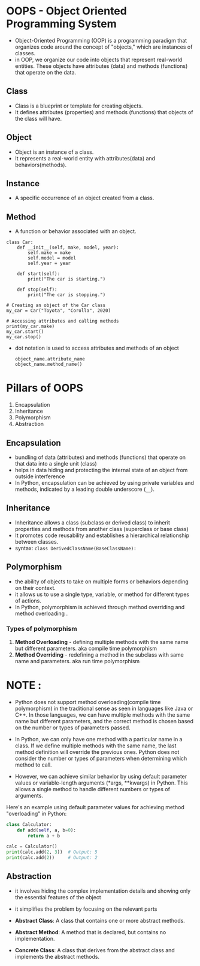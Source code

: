 # OOPS - Object Oriented Programming System 
- Object-Oriented Programming (OOP) is a programming paradigm that organizes code around the concept of "objects," which are instances of classes.
- in OOP, we organize our code into objects that represent real-world entities. These objects have attributes (data) and methods (functions) that operate on the data.

## Class
- Class is a blueprint or template for creating objects.
- It defines attributes (properties) and methods (functions) that objects of the class will have.
  
## Object
- Object is an instance of a class.
- It represents a real-world entity with attributes(data) and behaviors(methods).

## Instance
- A specific occurrence of an object created from a class.

## Method
- A function or behavior associated with an object.

```
class Car:
    def __init__(self, make, model, year):
        self.make = make
        self.model = model
        self.year = year

    def start(self):
        print("The car is starting.")

    def stop(self):
        print("The car is stopping.")

# Creating an object of the Car class
my_car = Car("Toyota", "Corolla", 2020)

# Accessing attributes and calling methods
print(my_car.make)
my_car.start()
my_car.stop()
```
- dot notation is used to access attributes and methods of an object 
  ```
  object_name.attribute_name
  object_name.method_name()
  ```


# Pillars of OOPS
1. Encapsulation
2. Inheritance
3. Polymorphism
4. Abstraction

## Encapsulation
- bundling of data (attributes) and methods (functions) that operate on that data into a single unit (class)
- helps in data hiding and protecting the internal state of an object from outside interference
- In Python, encapsulation can be achieved by using private variables and methods, indicated by a leading double underscore (`__`).

## Inheritance
- Inheritance allows a class (subclass or derived class) to inherit properties and methods from another class (superclass or base class)
- It promotes code reusability and establishes a hierarchical relationship between classes.
- syntax: ```class DerivedClassName(BaseClassName):```

## Polymorphism
- the ability of objects to take on multiple forms or behaviors depending on their context.
- it allows us to use a single type, variable, or method for different types of actions.
- In Python, polymorphism is achieved through method overriding  and method overloading .

###  Types of polymorphism
1. **Method Overloading** - defining multiple methods with the same name but different parameters. aka compile time polymorphism
2. **Method Overriding** - redefining a method in the subclass with same name and parameters. aka run time polymorphism


# NOTE : 
- Python does not support method overloading(compile time polymorphism) in the traditional sense as seen in languages like Java or C++. In those languages, we can have multiple methods with the same name but different parameters, and the correct method is chosen based on the number or types of parameters passed.

- In Python, we can only have one method with a particular name in a class. If we define multiple methods with the same name, the last method definition will override the previous ones. Python does not consider the number or types of parameters when determining which method to call.

- However, we can achieve similar behavior by using default parameter values or variable-length arguments (*args, **kwargs) in Python. This allows a single method to handle different numbers or types of arguments.

Here's an example using default parameter values for achieving method "overloading" in Python:

```python
class Calculator:
    def add(self, a, b=0):
        return a + b

calc = Calculator()
print(calc.add(2, 3))  # Output: 5
print(calc.add(2))     # Output: 2
```
## Abstraction
- it involves hiding the complex implementation details and showing only the essential features of the object

- it simplifies the problem by focusing on the relevant parts
  
- **Abstract Class**: A class that contains one or more abstract methods.
  
- **Abstract Method**: A method that is declared, but contains no implementation.
  
- **Concrete Class**: A class that derives from the abstract class and implements the abstract methods.

